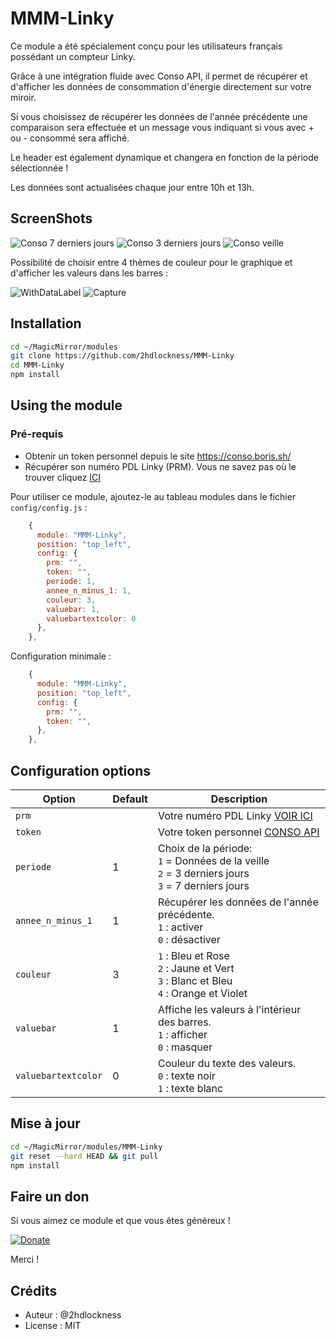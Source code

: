 # MMM-Linky

Ce module a été spécialement conçu pour les utilisateurs français possédant un compteur Linky.

Grâce à une intégration fluide avec Conso API, il permet de récupérer et d'afficher les données de consommation d'énergie directement sur votre miroir.

Si vous choisissez de récupérer les données de l'année précédente une comparaison sera effectuée et un message vous indiquant si vous avec + ou - consommé sera affiché.

Le header est également dynamique et changera en fonction de la période sélectionnée !

Les données sont actualisées chaque jour entre 10h et 13h.

## ScreenShots

![Conso 7 derniers jours](https://github.com/user-attachments/assets/055eef27-43bb-478c-a2cb-16a451bac5b4)
![Conso 3 derniers jours](https://github.com/user-attachments/assets/6dacfd38-d78e-4cb3-be22-be8aec980729)
![Conso veille](https://github.com/user-attachments/assets/6e965953-0c5d-466e-accd-40d09ae3ab71)

Possibilité de choisir entre 4 thèmes de couleur pour le graphique et d'afficher les valeurs dans les barres :

![WithDataLabel](https://github.com/user-attachments/assets/a4196ed6-2289-487d-a4dc-aee6fb35ff06)
![Capture](https://github.com/user-attachments/assets/52c76634-4543-41e0-be96-27326745fa3d)

## Installation

```sh
cd ~/MagicMirror/modules
git clone https://github.com/2hdlockness/MMM-Linky
cd MMM-Linky
npm install
```

## Using the module

### Pré-requis

* Obtenir un token personnel depuis le site <https://conso.boris.sh/>
* Récupérer son numéro PDL Linky (PRM). Vous ne savez pas où le trouver cliquez [ICI](https://www.enedis.fr/faq/compteur-linky/ou-trouver-le-numero-point-de-livraison-pdl-du-compteur-linky)

Pour utiliser ce module, ajoutez-le au tableau modules dans le fichier `config/config.js` :

```js
    {
      module: "MMM-Linky",
      position: "top_left",
      config: {
        prm: "",
        token: "",
        periode: 1,
        annee_n_minus_1: 1,
        couleur: 3,
        valuebar: 1,
        valuebartextcolor: 0
      },
    },
```

Configuration minimale :

```js
    {
      module: "MMM-Linky",
      position: "top_left",
      config: {
        prm: "",
        token: "",
      },
    },
```

## Configuration options

Option|Default|Description
---|---|---
`prm`||Votre numéro PDL Linky [VOIR ICI](https://www.enedis.fr/faq/compteur-linky/ou-trouver-le-numero-point-de-livraison-pdl-du-compteur-linky)
`token`||Votre token personnel  [CONSO API](https://conso.boris.sh/)
`periode`|1|Choix de la période: <br>`1` = Données de la veille <br>`2` = 3 derniers jours <br>`3` = 7 derniers jours
`annee_n_minus_1`|1|Récupérer les données de l'année précédente. <br>`1` : activer <br> `0` : désactiver
`couleur`|3| `1` : Bleu et Rose <br>`2` : Jaune et Vert <br>`3` : Blanc et Bleu <br>`4` : Orange et Violet
`valuebar`|1|Affiche les valeurs à l'intérieur des barres. <br>`1` : afficher <br>`0` : masquer
`valuebartextcolor`|0|Couleur du texte des valeurs. <br>`0` : texte noir <br>`1` : texte blanc

## Mise à jour

```sh
cd ~/MagicMirror/modules/MMM-Linky
git reset --hard HEAD && git pull
npm install
```

## Faire un don

Si vous aimez ce module et que vous êtes généreux !

[![Donate](https://img.shields.io/badge/Donate-PayPal-green.svg)](https://www.paypal.com/donate?hosted_button_id=DQW6PLJLDDB8L)

Merci !

## Crédits

* Auteur : @2hdlockness
* License : MIT

